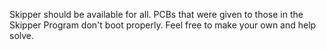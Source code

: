 Skipper should be available for all. 
PCBs that were given to those in the Skipper Program don't boot properly. Feel free to make your own and help solve.
